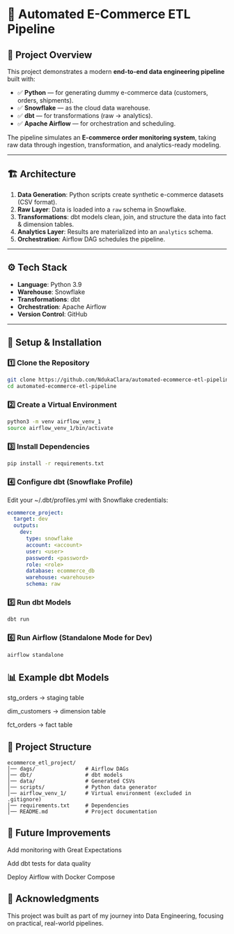 # 🛒 Automated E-Commerce ETL Pipeline  

## 📌 Project Overview  
This project demonstrates a modern **end-to-end data engineering pipeline** built with:  

- ✅ **Python** — for generating dummy e-commerce data (customers, orders, shipments).  
- ✅ **Snowflake** — as the cloud data warehouse.  
- ✅ **dbt** — for transformations (raw → analytics).  
- ✅ **Apache Airflow** — for orchestration and scheduling.  

The pipeline simulates an **E-commerce order monitoring system**, taking raw data through ingestion, transformation, and analytics-ready modeling.  

---

## 🏗️ Architecture  
1. **Data Generation**: Python scripts create synthetic e-commerce datasets (CSV format).  
2. **Raw Layer**: Data is loaded into a `raw` schema in Snowflake.  
3. **Transformations**: dbt models clean, join, and structure the data into fact & dimension tables.  
4. **Analytics Layer**: Results are materialized into an `analytics` schema.  
5. **Orchestration**: Airflow DAG schedules the pipeline.  

---

## ⚙️ Tech Stack  
- **Language**: Python 3.9  
- **Warehouse**: Snowflake  
- **Transformations**: dbt  
- **Orchestration**: Apache Airflow  
- **Version Control**: GitHub  

---

## 🚀 Setup & Installation  

### 1️⃣ Clone the Repository  
```bash
git clone https://github.com/NdukaClara/automated-ecommerce-etl-pipeline.git
cd automated-ecommerce-etl-pipeline
```

### 2️⃣ Create a Virtual Environment
```bash
python3 -m venv airflow_venv_1
source airflow_venv_1/bin/activate
```

### 3️⃣ Install Dependencies
```bash
pip install -r requirements.txt
```

### 4️⃣ Configure dbt (Snowflake Profile)

Edit your ~/.dbt/profiles.yml with Snowflake credentials:
```yaml
ecommerce_project:
  target: dev
  outputs:
    dev:
      type: snowflake
      account: <account>
      user: <user>
      password: <password>
      role: <role>
      database: ecommerce_db
      warehouse: <warehouse>
      schema: raw
```

### 5️⃣ Run dbt Models
```bash
dbt run
```

### 6️⃣ Run Airflow (Standalone Mode for Dev)
```bash
airflow standalone
```

## 📊 Example dbt Models

stg_orders → staging table

dim_customers → dimension table

fct_orders → fact table

## 📝 Project Structure
```plaintext
ecommerce_etl_project/
│── dags/                # Airflow DAGs  
│── dbt/                 # dbt models  
│── data/                # Generated CSVs  
│── scripts/             # Python data generator  
│── airflow_venv_1/      # Virtual environment (excluded in .gitignore)  
│── requirements.txt     # Dependencies  
│── README.md            # Project documentation  
```

## 🔮 Future Improvements

Add monitoring with Great Expectations

Add dbt tests for data quality

Deploy Airflow with Docker Compose

## 🙌 Acknowledgments

This project was built as part of my journey into Data Engineering, focusing on practical, real-world pipelines.
